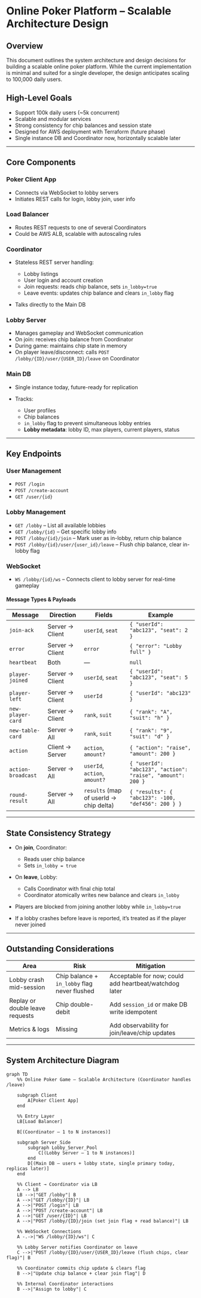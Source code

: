 # Online Poker Platform – Scalable Architecture Design

## Overview

This document outlines the system architecture and design decisions for building a scalable online poker platform. While the current implementation is minimal and suited for a single developer, the design anticipates scaling to 100,000 daily users.

## High-Level Goals

* Support 100k daily users (\~5k concurrent)
* Scalable and modular services
* Strong consistency for chip balances and session state
* Designed for AWS deployment with Terraform (future phase)
* Single instance DB and Coordinator now, horizontally scalable later

---

## Core Components

### Poker Client App

* Connects via WebSocket to lobby servers
* Initiates REST calls for login, lobby join, user info

### Load Balancer

* Routes REST requests to one of several Coordinators
* Could be AWS ALB, scalable with autoscaling rules

### Coordinator

* Stateless REST server handling:

  * Lobby listings
  * User login and account creation
  * Join requests: reads chip balance, sets `in_lobby=true`
  * Leave events: updates chip balance and clears `in_lobby` flag
* Talks directly to the Main DB

### Lobby Server

* Manages gameplay and WebSocket communication
* On join: receives chip balance from Coordinator
* During game: maintains chip state in memory
* On player leave/disconnect: calls `POST /lobby/{ID}/user/{USER_ID}/leave` on Coordinator

### Main DB

* Single instance today, future-ready for replication
* Tracks:

  * User profiles
  * Chip balances
  * `in_lobby` flag to prevent simultaneous lobby entries
  * **Lobby metadata**: lobby ID, max players, current players, status

---

## Key Endpoints

### User Management

* `POST /login`
* `POST /create-account`
* `GET /user/{id}`

### Lobby Management

* `GET /lobby` – List all available lobbies
* `GET /lobby/{id}` – Get specific lobby info
* `POST /lobby/{id}/join` – Mark user as in-lobby, return chip balance
* `POST /lobby/{id}/user/{user_id}/leave` – Flush chip balance, clear in-lobby flag

### WebSocket

* `WS /lobby/{id}/ws` – Connects client to lobby server for real-time gameplay

#### Message Types & Payloads

| Message            | Direction       | Fields                                 | Example                                                    |
| ------------------ | --------------- | -------------------------------------- | ---------------------------------------------------------- |
| `join-ack`         | Server → Client | `userId`, `seat`                       | `{ "userId": "abc123", "seat": 2 }`                        |
| `error`            | Server → Client | `error`                                | `{ "error": "Lobby full" }`                                |
| `heartbeat`        | Both            | —                                      | `null`                                                     |
| `player-joined`    | Server → Client | `userId`, `seat`                       | `{ "userId": "abc123", "seat": 5 }`                        |
| `player-left`      | Server → Client | `userId`                               | `{ "userId": "abc123" }`                                   |
| `new-player-card`  | Server → Client | `rank`, `suit`                         | `{ "rank": "A", "suit": "h" }`                             |
| `new-table-card`   | Server → All    | `rank`, `suit`                         | `{ "rank": "9", "suit": "d" }`                             |
| `action`           | Client → Server | `action`, `amount?`                    | `{ "action": "raise", "amount": 200 }`                     |
| `action-broadcast` | Server → All    | `userId`, `action`, `amount?`          | `{ "userId": "abc123", "action": "raise", "amount": 200 }` |
| `round-result`     | Server → All    | `results` (map of userId → chip delta) | `{ "results": { "abc123": -100, "def456": 200 } }`         |

---

## State Consistency Strategy

* On **join**, Coordinator:

  * Reads user chip balance
  * Sets `in_lobby = true`
* On **leave**, Lobby:

  * Calls Coordinator with final chip total
  * Coordinator atomically writes new balance and clears `in_lobby`
* Players are blocked from joining another lobby while `in_lobby=true`
* If a lobby crashes before leave is reported, it’s treated as if the player never joined

---

## Outstanding Considerations

| Area                            | Risk                                         | Mitigation                                             |
| ------------------------------- | -------------------------------------------- | ------------------------------------------------------ |
| Lobby crash mid-session         | Chip balance + `in_lobby` flag never flushed | Acceptable for now; could add heartbeat/watchdog later |
| Replay or double leave requests | Chip double-debit                            | Add `session_id` or make DB write idempotent           |
| Metrics & logs                  | Missing                                      | Add observability for join/leave/chip updates          |

---


## System Architecture Diagram

```mermaid
graph TD
    %% Online Poker Game – Scalable Architecture (Coordinator handles /leave)

    subgraph Client
        A[Poker Client App]
    end

    %% Entry Layer
    LB[Load Balancer]

    B[(Coordinator – 1 to N instances)]

    subgraph Server_Side
        subgraph Lobby_Server_Pool
            C[(Lobby Server – 1 to N instances)]
        end
        D[(Main DB – users + lobby state, single primary today, replicas later)]
    end

    %% Client → Coordinator via LB
    A --> LB
    LB -->|"GET /lobby"| B
    A -->|"GET /lobby/{ID}"| LB
    A -->|"POST /login"| LB
    A -->|"POST /create-account"| LB
    A -->|"GET /user/{ID}"| LB
    A -->|"POST /lobby/{ID}/join (set join flag + read balance)"| LB

    %% WebSocket Connections
    A -.->|"WS /lobby/{ID}/ws"| C

    %% Lobby Server notifies Coordinator on leave
    C -->|"POST /lobby/{ID}/user/{USER_ID}/leave (flush chips, clear flag)"| B

    %% Coordinator commits chip update & clears flag
    B -->|"Update chip balance + clear join flag"| D

    %% Internal Coordinator interactions
    B -->|"Assign to lobby"| C
```
